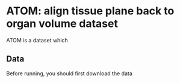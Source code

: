 # ATOM: align tissue plane back to organ volume dataset
ATOM is a dataset which 


## Data
Before running, you should first download the data
